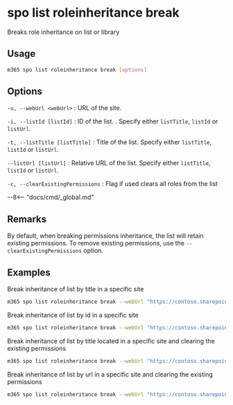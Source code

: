 # spo list roleinheritance break

Breaks role inheritance on list or library

## Usage

```sh
m365 spo list roleinheritance break [options]
```

## Options

`-u, --webUrl <webUrl>`
: URL of the site.

`-i, --listId [listId]`
: ID of the list. . Specify either `listTitle`, `listId` or `listUrl`.

`-t, --listTitle [listTitle]`
: Title of the list. Specify either `listTitle`, `listId` or `listUrl`.

`--listUrl [listUrl]`
: Relative URL of the list. Specify either `listTitle`, `listId` or `listUrl`.

`-c, --clearExistingPermissions`
: Flag if used clears all roles from the list

--8<-- "docs/cmd/_global.md"

## Remarks

By default, when breaking permissions inheritance, the list will retain existing permissions. To remove existing permissions, use the `--clearExistingPermissions` option.

## Examples

Break inheritance of list by title in a specific site

```sh
m365 spo list roleinheritance break --webUrl "https://contoso.sharepoint.com/sites/project-x" --listTitle "someList"
```

Break inheritance of list by id in a specific site

```sh
m365 spo list roleinheritance break --webUrl "https://contoso.sharepoint.com/sites/project-x" --listId "202b8199-b9de-43fd-9737-7f213f51c991"
```

Break inheritance of list by title located in a specific site and clearing the existing permissions

```sh
m365 spo list roleinheritance break --webUrl "https://contoso.sharepoint.com/sites/project-x" --listTitle "someList" --clearExistingPermissions
```

Break inheritance of list by url in a specific site and clearing the existing permissions

```sh
m365 spo list roleinheritance break --webUrl "https://contoso.sharepoint.com/sites/project-x" --listUrl '/sites/project-x/lists/events' --clearExistingPermissions
```
